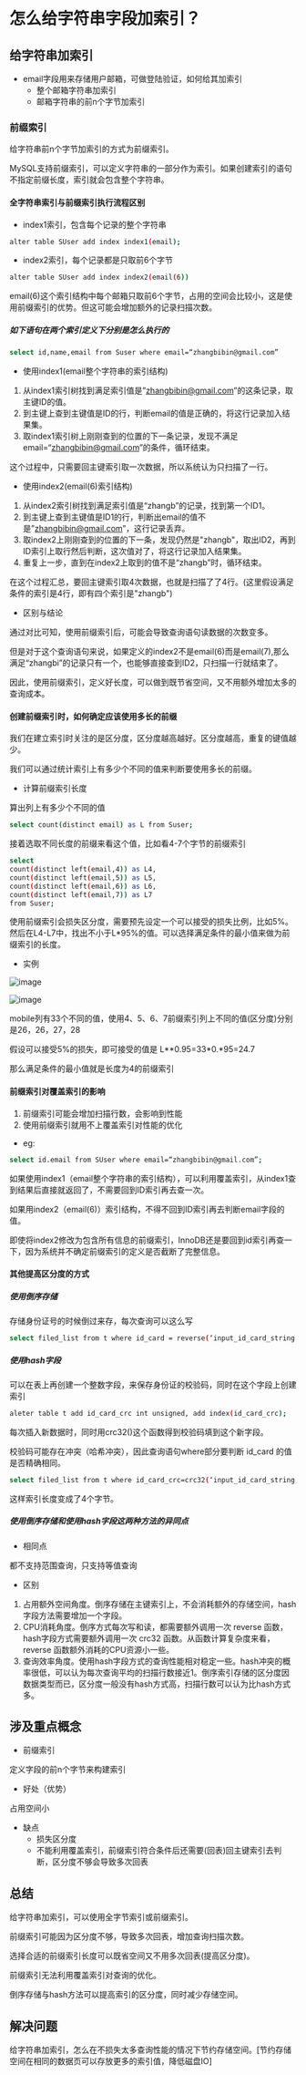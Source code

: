 # 怎么给字符串字段加索引？
## 给字符串加索引
* email字段用来存储用户邮箱，可做登陆验证，如何给其加索引
  * 整个邮箱字符串加索引
  * 邮箱字符串的前n个字节加索引

### 前缀索引
给字符串前n个字节加索引的方式为前缀索引。

MySQL支持前缀索引，可以定义字符串的一部分作为索引。如果创建索引的语句不指定前缀长度，索引就会包含整个字符串。

#### 全字符串索引与前缀索引执行流程区别
* index1索引，包含每个记录的整个字符串

```bash
alter table SUser add index index1(email);
```
* index2索引，每个记录都是只取前6个字节

```bash
alter table SUser add index index2(email(6))
```
email(6)这个索引结构中每个邮箱只取前6个字节，占用的空间会比较小，这是使用前缀索引的优势。但这可能会增加额外的记录扫描次数。
##### 如下语句在两个索引定义下分别是怎么执行的
```bash
select id,name,email from Suser where email=“zhangbibin@gmail.com”
```
* 使用index1(email整个字符串的索引结构)

1. 从index1索引树找到满足索引值是”[zhangbibin@gmail.com](mailto:zhangbibin@gmail.com)”的这条记录，取主键ID的值。
2. 到主键上查到主键值是ID的行，判断email的值是正确的，将这行记录加入结果集。
3. 取index1索引树上刚刚查到的位置的下一条记录，发现不满足email=“[zhangbibin@gmail.com](mailto:zhangbibin@gmail.com)”的条件，循环结束。

这个过程中，只需要回主键索引取一次数据，所以系统认为只扫描了一行。

* 使用index2(email(6)索引结构)

1. 从index2索引树找到满足索引值是“zhangb”的记录，找到第一个ID1。
2. 到主键上查到主键值是ID1的行，判断出email的值不是”[zhangbibin@gmail.com](mailto:zhangbibin@gmail.com)”，这行记录丢弃。
3. 取index2上刚刚查到的位置的下一条，发现仍然是"zhangb"，取出ID2，再到ID索引上取行然后判断，这次值对了，将这行记录加入结果集。
4. 重复上一步，直到在index2上取到的值不是“zhangb”时，循环结束。

在这个过程汇总，要回主键索引取4次数据，也就是扫描了了4行。(这里假设满足条件的索引是4行，即有四个索引是"zhangb")

* 区别与结论

通过对比可知，使用前缀索引后，可能会导致查询语句读数据的次数变多。

但是对于这个查询语句来说，如果定义的index2不是email(6)而是email(7),那么满足“zhangbi”的记录只有一个，也能够直接查到ID2，只扫描一行就结束了。

因此，使用前缀索引，定义好长度，可以做到既节省空间，又不用额外增加太多的查询成本。

#### 创建前缀索引时，如何确定应该使用多长的前缀
我们在建立索引时关注的是区分度，区分度越高越好。区分度越高，重复的键值越少。

我们可以通过统计索引上有多少个不同的值来判断要使用多长的前缀。

* 计算前缀索引长度

算出列上有多少个不同的值

```bash
select count(distinct email) as L from Suser;
```
接着选取不同长度的前缀来看这个值，比如看4-7个字节的前缀索引

```bash
select 
count(distinct left(email,4)) as L4,
count(distinct left(email,5)) as L5,
count(distinct left(email,6)) as L6,
count(distinct left(email,7)) as L7
from Suser;
```
使用前缀索引会损失区分度，需要预先设定一个可以接受的损失比例，比如5%。然后在L4-L7中，找出不小于L\*95%的值。可以选择满足条件的最小值来做为前缀索引的长度。

* 实例

![image](images/wY7Eu4znKjWU3SlMQhvO-UzsdL5gZ8OfyYslLof6czY.png)

![image](images/WELzoRwWJwvHLhZAb4UR8r4TK6Gxuw60roSfzzALgy8.png)

mobile列有33个不同的值，使用4、5、6、7前缀索引列上不同的值(区分度)分别是26，26，27，28

假设可以接受5%的损失，即可接受的值是 L\**0.95=33\*0.*95=24.7

那么满足条件的最小值就是长度为4的前缀索引

#### 前缀索引对覆盖索引的影响
1. 前缀索引可能会增加扫描行数，会影响到性能
2. 使用前缀索引就用不上覆盖索引对性能的优化

* eg:

```bash
select id.email from SUser where email=“zhangbibin@gmail.com”;
```
如果使用index1（email整个字符串的索引结构），可以利用覆盖索引，从index1查到结果后直接就返回了，不需要回到ID索引再去查一次。

如果用index2（email(6)）索引结构，不得不回到ID索引再去判断email字段的值。

即使将index2修改为包含所有信息的前缀索引，InnoDB还是要回到id索引再查一下，因为系统并不确定前缀索引的定义是否截断了完整信息。

#### 其他提高区分度的方式
##### 使用倒序存储
存储身份证号的时候倒过来存，每次查询可以这么写

```bash
select filed_list from t where id_card = reverse(‘input_id_card_string’);
```
##### 使用hash字段
可以在表上再创建一个整数字段，来保存身份证的校验码，同时在这个字段上创建索引

```bash
aleter table t add id_card_crc int unsigned, add index(id_card_crc);
```
每次插入新数据时，同时用crc32()这个函数得到校验码填到这个新字段。

校验码可能存在冲突（哈希冲突），因此查询语句where部分要判断 id\_card 的值是否精确相同。

```bash
select filed_list from t where id_card_crc=crc32(‘input_id_card_string’) and id_card=‘input_id_card_string’
```
这样索引长度变成了4个字节。

##### 使用倒序存储和使用hash字段这两种方法的异同点
* 相同点

都不支持范围查询，只支持等值查询

* 区别

1. 占用额外空间角度。倒序存储在主键索引上，不会消耗额外的存储空间，hash字段方法需要增加一个字段。
2.  CPU消耗角度。倒序方式每次写和读，都需要额外调用一次 reverse 函数，hash字段方式需要额外调用一次 crc32 函数。从函数计算复杂度来看，reverse 函数额外消耗的CPU资源小一些。
3. 查询效率角度。使用hash字段方式的查询性能相对稳定一些。hash冲突的概率很低，可以认为每次查询平均的扫描行数接近1。倒序索引存储的区分度因数据类型而已，区分度一般没有hash方式高，扫描行数可以认为比hash方式多。

## 涉及重点概念
* 前缀索引

定义字段的前n个字节来构建索引

* 好处（优势）

占用空间小

* 缺点
  * 损失区分度
  * 不能利用覆盖索引，前缀索引符合条件后还需要(回表)回主键索引去判断，区分度不够会导致多次回表

## 总结
给字符串加索引，可以使用全字节索引或前缀索引。

前缀索引可能因为区分度不够，导致多次回表，增加查询扫描次数。

选择合适的前缀索引长度可以既省空间又不用多次回表(提高区分度)。

前缀索引无法利用覆盖索引对查询的优化。

倒序存储与hash方法可以提高索引的区分度，同时减少存储空间。

## 解决问题
给字符串加索引，怎么在不损失太多查询性能的情况下节约存储空间。\[节约存储空间在相同的数据页可以存放更多的索引值，降低磁盘IO\]